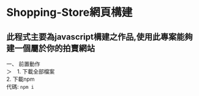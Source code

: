 # Shopping-Store網頁構建

## 此程式主要為javascript構建之作品,使用此專案能夠建一個屬於你的拍賣網站

一、 前置動作  
     ＞　1. 下載全部檔案  
     2. 下載npm  
         代碼: `npm i`  
